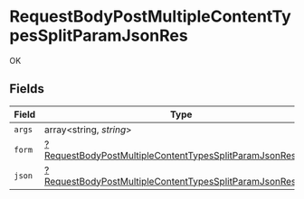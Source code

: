 # RequestBodyPostMultipleContentTypesSplitParamJsonRes

OK


## Fields

| Field                                                                                                                                            | Type                                                                                                                                             | Required                                                                                                                                         | Description                                                                                                                                      |
| ------------------------------------------------------------------------------------------------------------------------------------------------ | ------------------------------------------------------------------------------------------------------------------------------------------------ | ------------------------------------------------------------------------------------------------------------------------------------------------ | ------------------------------------------------------------------------------------------------------------------------------------------------ |
| `args`                                                                                                                                           | array<string, *string*>                                                                                                                          | :heavy_minus_sign:                                                                                                                               | N/A                                                                                                                                              |
| `form`                                                                                                                                           | [?RequestBodyPostMultipleContentTypesSplitParamJsonResForm](../../models/operations/RequestBodyPostMultipleContentTypesSplitParamJsonResForm.md) | :heavy_minus_sign:                                                                                                                               | N/A                                                                                                                                              |
| `json`                                                                                                                                           | [?RequestBodyPostMultipleContentTypesSplitParamJsonResJson](../../models/operations/RequestBodyPostMultipleContentTypesSplitParamJsonResJson.md) | :heavy_minus_sign:                                                                                                                               | N/A                                                                                                                                              |
